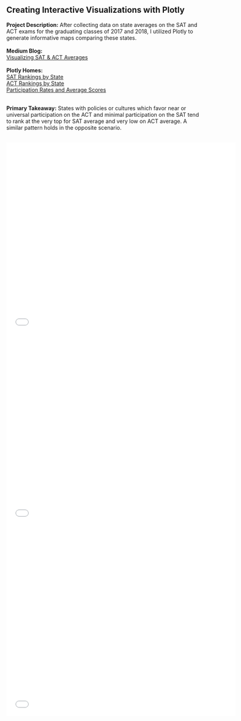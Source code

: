 ## Creating Interactive Visualizations with Plotly

**Project Description:** After collecting data on state averages on the SAT and ACT exams for the graduating classes of 2017 and 2018, I utilized Plotly to generate informative maps comparing these states.
<br><br>
**Medium Blog:**<br>
[Visualizing SAT & ACT Averages](https://medium.com/@james.dargan/visualizing-sat-act-averages-2a4759f9684)
<br><br>
**Plotly Homes:**<br>
[SAT Rankings by State](https://chart-studio.plotly.com/~JamesDargan/1.embed)<br>
[ACT Rankings by State](https://chart-studio.plotly.com/~JamesDargan/3.embed)<br>
[Participation Rates and Average Scores](https://chart-studio.plotly.com/~JamesDargan/12.embed)<br>
<br>


**Primary Takeaway:** States with policies or cultures which favor near or universal participation on the ACT and minimal participation on the SAT tend to rank at the very top for SAT average and very low on ACT average. A similar pattern holds in the opposite scenario.
<br><br>

<iframe width="600" height="500" frameborder="0" scrolling="no"
src="//plotly.com/~JamesDargan/12.embed"></iframe>
<br>
<iframe width="600" height="500" frameborder="0" scrolling="no"
src="//plotly.com/~JamesDargan/1.embed"></iframe>
<br>
<iframe width="600" height="500" frameborder="0" scrolling="no"
src="//plotly.com/~JamesDargan/3.embed"></iframe>

